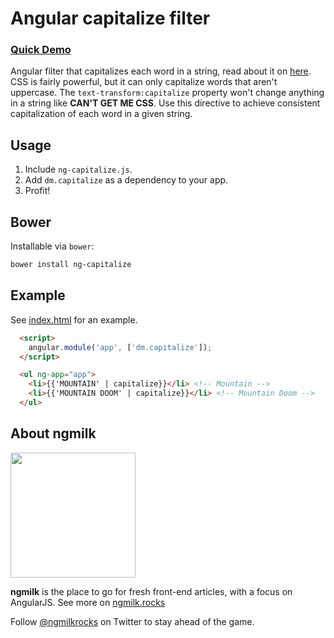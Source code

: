 # Angular capitalize filter

### [Quick Demo](http://ng-milk.github.io/angular-capitalize-filter/)
Angular filter that capitalizes each word in a string, read about it on [here](https://ngmilk.rocks/2015/04/03/angularjs-filter-that-capitalizes-each-word-in-a-string/).
CSS is fairly powerful, but it can only capitalize words that aren't uppercase. The `text-transform:capitalize` property won't change anything in a string like **CAN'T GET ME CSS**. Use this directive to achieve consistent capitalization of each word in a given string.

## Usage
1. Include `ng-capitalize.js`.
2. Add `dm.capitalize` as a dependency to your app.
3. Profit!


## Bower
Installable via `bower`:

```bash
bower install ng-capitalize
```

## Example
See [index.html](https://github.com/ng-milk/angular-capitalize-filter/blob/master/index.html) for an example.

```html
  <script>
    angular.module('app', ['dm.capitalize']);
  </script>

  <ul ng-app="app">
    <li>{{'MOUNTAIN' | capitalize}}</li> <!-- Mountain -->
    <li>{{'MOUNTAIN DOOM' | capitalize}}</li> <!-- Mountain Doom -->
  </ul>
```

## About ngmilk
<img src="http://ngmilk.rocks/content/images/2014/10/111-1.jpg" width="200px"/>

**ngmilk** is the place to go for fresh front-end articles, with a focus on AngularJS.
See more on [ngmilk.rocks](https://ngmilk.rocks)

Follow [@ngmilkrocks](http://twitter.com/ngmilkrocks) on Twitter to stay ahead of the game.

